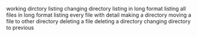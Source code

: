working dirctory
listing
changing directory
listing in long format
listing all files in long format
listing every file with detail
making a directory
moving a file to other directory
deleting a file
deleting a directory
changing directory to previous
